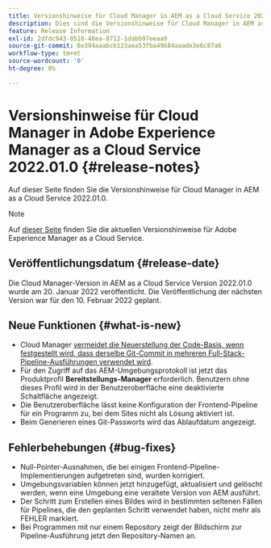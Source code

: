 ```yaml
---
title: Versionshinweise für Cloud Manager in AEM as a Cloud Service 2022.01.0
description: Dies sind die Versionshinweise für Cloud Manager in AEM as a Cloud Service 2022.01.0.
feature: Release Information
exl-id: 2dfdc943-0518-40ea-8712-1dabb97eeaa9
source-git-commit: 6e394aaabcb123aea53fba49684aaade3e6c87a6
workflow-type: tm+mt
source-wordcount: '0'
ht-degree: 0%

---
```


# Versionshinweise für Cloud Manager in Adobe Experience Manager as a Cloud Service 2022.01.0 {#release-notes}

Auf dieser Seite finden Sie die Versionshinweise für Cloud Manager in AEM as a Cloud Service 2022.01.0.

>[!NOTE]
>
>Auf [dieser Seite](/help/release-notes/release-notes-cloud/release-notes-current.md) finden Sie die aktuellen Versionshinweise für Adobe Experience Manager as a Cloud Service.

## Veröffentlichungsdatum {#release-date}

Die Cloud Manager-Version in AEM as a Cloud Service Version 2022.01.0 wurde am 20. Januar 2022 veröffentlicht. Die Veröffentlichung der nächsten Version war für den 10. Februar 2022 geplant.

## Neue Funktionen {#what-is-new}

* Cloud Manager [vermeidet die Neuerstellung der Code-Basis, wenn festgestellt wird, dass derselbe Git-Commit in mehreren Full-Stack-Pipeline-Ausführungen verwendet wird](/help/implementing/cloud-manager/getting-access-to-aem-in-cloud/setting-up-project.md#build-artifact-reuse).
* Für den Zugriff auf das AEM-Umgebungsprotokoll ist jetzt das Produktprofil **Bereitstellungs-Manager** erforderlich. Benutzern ohne dieses Profil wird in der Benutzeroberfläche eine deaktivierte Schaltfläche angezeigt.
* Die Benutzeroberfläche lässt keine Konfiguration der Frontend-Pipeline für ein Programm zu, bei dem Sites nicht als Lösung aktiviert ist.
* Beim Generieren eines Git-Passworts wird das Ablaufdatum angezeigt.

## Fehlerbehebungen {#bug-fixes}

* Null-Pointer-Ausnahmen, die bei einigen Frontend-Pipeline-Implementierungen aufgetreten sind, wurden korrigiert.
* Umgebungsvariablen können jetzt hinzugefügt, aktualisiert und gelöscht werden, wenn eine Umgebung eine veraltete Version von AEM ausführt.
* Der Schritt zum Erstellen eines Bildes wird in bestimmten seltenen Fällen für Pipelines, die den geplanten Schritt verwendet haben, nicht mehr als FEHLER markiert.
* Bei Programmen mit nur einem Repository zeigt der Bildschirm zur Pipeline-Ausführung jetzt den Repository-Namen an.
